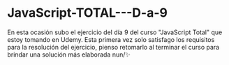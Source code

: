 # JavaScript-TOTAL---D-a-9
En esta ocasión subo el ejercicio del día 9 del curso "JavaScript Total" que estoy tomando en Udemy. Esta primera vez solo satisfago los requisitos para la resolución del ejercicio, pienso retomarlo al terminar el curso para brindar una solución más elaborada nun/✨
